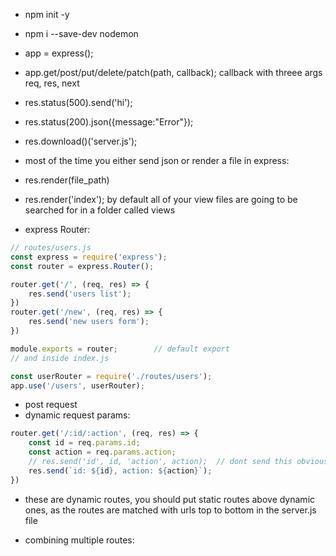 - npm init -y
- npm i --save-dev nodemon

- app = express();
- app.get/post/put/delete/patch(path, callback); callback with threee args req, res, next


- res.status(500).send('hi');
- res.status(200).json({message:"Error"});

- res.download()('server.js');

- most of the time you either send json or render a file in express:

- res.render(file_path)
- res.render('index');
by default all of your view files are going to be searched for in a folder called views

- express Router:
```js
// routes/users.js
const express = require('express');
const router = express.Router();

router.get('/', (req, res) => {
    res.send('users list');
})
router.get('/new', (req, res) => {
    res.send('new users form');
})

module.exports = router;        // default export
// and inside index.js

const userRouter = require('./routes/users');
app.use('/users', userRouter);
``` 

- post request
- dynamic request params:
```js
router.get('/:id/:action', (req, res) => {
    const id = req.params.id;
    const action = req.params.action;
    // res.send('id', id, 'action', action);  // dont send this obviously wrong
    res.send(`id: ${id}, action: ${action}`);
})
```

- these are dynamic routes, you should put static routes above dynamic ones, as the routes are matched with urls top to bottom in the server.js file

- combining multiple routes:
